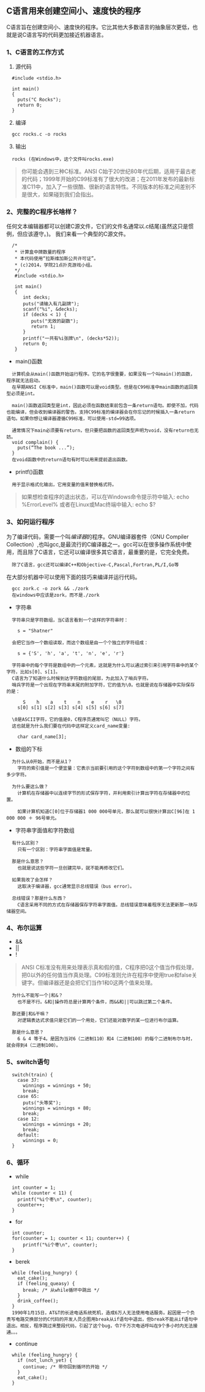 ## C语言用来创建空间小、速度快的程序

C语言旨在创建空间小、速度快的程序。它比其他大多数语言的抽象层次更低，也就是说C语言写的代码更加接近机器语言。

### 1、C语言的工作方式

1. 源代码

```
  #include <stdio.h>
  
  int main()
  { 
    puts("C Rocks");
    return 0;
  }
```

2. 编译

```
  gcc rocks.c -o rocks
```
3. 输出

```
  rocks (在Windows中，这个文件叫rocks.exe)
```

> 你可能会遇到三种C标准。ANSI C始于20世纪80年代后期，适用于最古老的代码；1999年开始的C99标准有了很大的改进；在2011年发布的最新标准C11中，加入了一些很酷、很新的语言特性。不同版本的标准之间差别不是很大，如果碰到我们会指出。

### 2、完整的C程序长啥样？

任何文本编辑器都可以创建C源文件，它们的文件名通常以.c结尾(虽然这只是惯例，但应该遵守。)。
我们来看一个典型的C源文件。

```
  /*
   * 计算盒中牌数量的程序
   * 本代码使用“拉斯维加斯公共许可证”。
   * (c)2014，学院21点扑克游戏小组。
   */
   #include <stdio.h>
   
   int main()
   {
      int decks;
      puts("请输入有几副牌");
      scanf("%i", &decks);
      if (decks < 1) {
         puts("无效的副数");
         return 1;
      }
      printf("一共有%i张牌\n", (decks*52));
      return 0;
   }
```

+ main()函数
```
  计算机会从main()函数开始运行程序。它的名字很重要，如果没有一个叫main()的函数，程序就无法启动。
  在早期ANSI C标准中，main()函数可以是void类型。但是在C99标准中main函数的返回类型必须是int。
  
  main()函数返回类型是int，因此必须在函数结束前包含一条return语句。即使不加，代码也能编译，但会收到编译器的警告。支持C99标准的编译器会在你忘记的时候插入一条return语句。如果你想让编译器遵循C99标准，可以使用-std=99选项。
  
  通常情况下main必须要有return，但只要把函数的返回类型声明为void，没有return也无妨。
  void complain() {
    puts(“The book ...”);
  }
  在void函数中的return语句有时可以用来提前退出函数。
```
+ printf()函数
```
  用于显示格式化输出，它用变量的值来替换格式符。
```

> 如果想检查程序的退出状态，可以在Windows命令提示符中输入: echo %ErrorLevel% 或者在Linux或Mac终端中输入: echo $?

### 3、如何运行程序

为了编译代码，需要一个叫*编译器*的程序。GNU编译器套件（GNU Compiler Collection）,也叫gcc,是最流行的C编译器之一。gcc可以在很多操作系统中使用，而且除了C语言，它还可以编译很多其它语言，最重要的是，它完全免费。

```
  除了C语言，gcc还可以编译C++和Objective-C,Pascal,Fortran,PL/I,Go等
```

在大部分机器中可以使用下面的技巧来编译并运行代码。

```
  gcc zork.c -o zork && ./zork
  在windows中应该是zork，而不是./zork
```
+ 字符串
```
  字符串只是字符数组，当C语言看到一个这样的字符串时：
  
    s = "Shatner"
    
  会把它当作一个数组读取，而这个数组是由一个个独立的字符组成：
  
    s = {'S', 'h', 'a', 't', 'n', 'e', 'r'}
    
  字符串中的每个字符是数组中的一个元素，这就是为什么可以通过索引来引用字符串中的某个字符，比如s[0]、s[1]。
  C语言为了知道什么时候到达字符数组的尾部，为此加入了哨兵字符。
  哨兵字符是一个出现在字符串末尾的附加字符，它的值为\0。也就是说在存储器中实际保存的是：
  
      S    h    a    t    n    e    r   \0
    s[0] s[1] s[2] s[3] s[4] s[5] s[6] s[7]
    
  \0是ASCII字符，它的值是0，C程序员通常叫它（NULL）字符。
  这也就是为什么我们要在代码中这样定义card_name变量:
  
    char card_name[3];
```
+ 数组的下标
```
  为什么从0开始，而不是从1？
    字符的索引值是一个便宜量：它表示当前要引用的这个字符到数组中的第一个字符之间有多少字符。
  
  为什么要这么做？
    计算机在存储器中以连续字节的形式保存字符，并利用索引计算出字符在存储器中的位置。
  
    如果计算机知道C[0]位于存储器1 000 000号单元，那么就可以很快计算出C[96]在 1 000 000 ＋ 96号单元。
```
+ 字符串字面值和字符数组
```
  有什么区别？
    只有一个区别：字符串字面值是常量。
  
  那是什么意思？
    也就是说这些字符一旦创建完毕，就不能再修改它们。
  
  如果我改了会怎样？
    这取决于编译器，gcc通常显示总线错误（bus error）。
  
  总线错误？那是什么东西？
    C语言采用不同的方式在存储器保存字符串字面值。总线错误意味着程序无法更新那一块存储器空间。
```
### 4、布尔运算

+ &&
+ ||
+ !

> ANSI C标准没有用来处理表示真和假的值，C程序把0这个值当作假处理，把0以外的任何值当作真处理。C99标准则允许在程序中使用true和false关键字。但编译器还是会把它们当作1和0这两个值来处理。

```
  为什么不能写一个|和&？
    也不是不行。&和|操作符总是计算两个条件，而&&和||可以跳过第二个条件。
    
  那还要|和&干嘛？
    对逻辑表达式求值只是它们的一个用处，它们还能对数字的某一位进行布尔运算。
  
  那是什么意思？
    6 & 4 等于4。是因为当对6（二进制110）和4（二进制100）的每个二进制布尔与时，就会得到4（二进制100）。
```
### 5、switch语句

```
  switch(train) {
    case 37:
      winnings = winnings + 50;
      break;
    case 65:
      puts("头等奖");
      winnings = winnings + 80;
      break;
    case 12:
      winnings = winnings + 20;
      break;
    default:
      winnings = 0;
  }
```
### 6、循环

+ while

```
  int counter = 1;
  while (counter < 11) {
    printf("%i个枣\n", counter);
    counter++;
  }
```
+ for
```
  int counter;
  for(counter = 1; counter < 11; counter++) {
      printf("%i个枣\n", counter);
  }
```
+ berek
```
  while (feeling_hungry) {
    eat_cake();
    if (feeling_queasy) {
      break; /* 从while循环中跳出 */
    }
    drink_coffee();
  }
  1990年1月15日，AT&T的长途电话系统死机，造成6万人无法使用电话服务。起因是一个负责写电路交换部分的C代码的开发人员企图用break从if语句中退出，但break不能从if语句中退出。相反，程序跳过来整段代码，引起了这个bug，令7千万次电话呼叫在9个多小时内无法接通。。。
```
+ continue
```
  while (feeling_hungry) {
    if (not_lunch_yet) {
      continue; /* 带你回到循环的开始 */
    }
    eat_cake();
  }
```

































